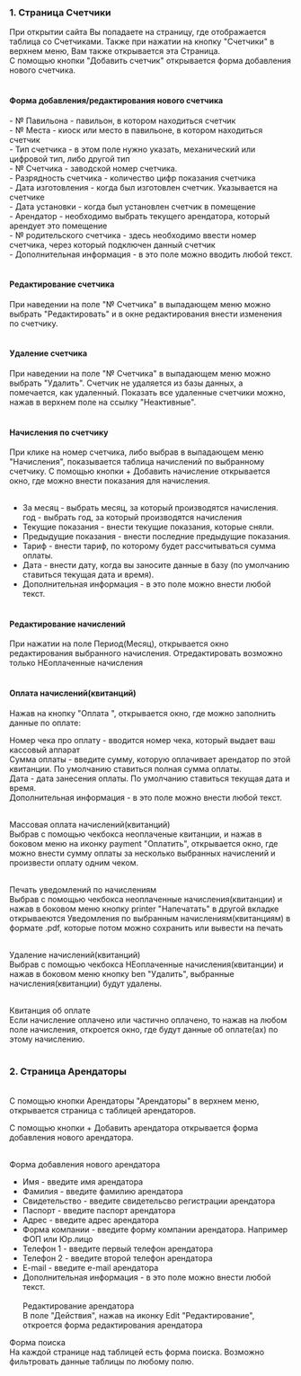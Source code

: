 <h3>1. Страница Счетчики</h3>
При открытии сайта Вы попадаете на страницу, где отображается таблица со Счетчиками. Также при нажатии на кнопку "Счетчики" в верхнем меню, Вам также открывается эта Страница.<br>
С помощью кнопки "Добавить счетчик" открывается форма добавления нового счетчика.<br><br>

<h4>Форма добавления/редактирования нового счетчика</h4>
- № Павильона - павильон, в котором находиться счетчик<br>
- № Места - киоск или место в павильоне, в котором находиться счетчик<br>
- Тип счетчика - в этом поле нужно указать, механический или цифровой тип, либо другой тип<br>
- № Счетчика - заводской номер счетчика.<br>
- Разрядность счетчика - количество цифр показания счетчика<br>
- Дата изготовления - когда был изготовлен счетчик. Указывается на счетчике<br>
- Дата установки - когда был установлен счетчик в помещение<br>
- Арендатор - необходимо выбрать текущего арендатора, который арендует это помещение<br>
- № родительского счетчика - здесь необходимо ввести номер счетчика, через который подключен данный счетчик<br>
- Дополнительная информация - в это поле можно вводить любой текст.<br><br>

<h4>Редактирование счетчика</h4>
При наведении на поле "№ Счетчика" в выпадающем меню можно выбрать "Редактировать" и в окне редактирования внести изменения по счетчику.<br><br>

<h4>Удаление счетчика</h4>
При наведении на поле "№ Счетчика" в выпадающем меню можно выбрать "Удалить". Счетчик не удаляется из базы данных, а помечается, как удаленный. Показать все удаленные счетчики можно, нажав в верхнем поле на ссылку "Неактивные".<br><br>

<h4>Начисления по счетчику</h4>
При клике на номер счетчика, либо выбрав в выпадающем меню "Начисления", показывается таблица начислений по выбранному счетчику. С помощью кнопки + Добавить начисление открывается окно, где можно внести показания для начисления.<br><br>

- За месяц - выбрать месяц, за который производятся начисления. год - выбрать год, за который производятся начисления<br>
- Текущие показания - внести текущие показания, которые сняли.<br>
- Предыдущие показания - внести последние предыдущие показания.<br>
- Тариф - внести тариф, по которому будет рассчитываться сумма оплаты.<br>
- Дата - внести дату, когда вы заносите данные в базу (по умолчанию ставиться текущая дата и время).<br>
- Дополнительная информация - в это поле можно внести любой текст.<br><br>

<h4>Редактирование начислений</h4>
При нажатии на поле Период(Месяц), открывается окно редактирования выбранного начисления. Отредактировать возможно только НЕоплаченные начисления<br><br>

<h4>Оплата начислений(квитанций)</h4>
Нажав на кнопку "Оплата ", открывается окно, где можно заполнить данные по оплате:<br>

Номер чека про оплату - вводится номер чека, который выдает ваш кассовый аппарат<br>
Сумма оплаты - введите сумму, которую оплачивает арендатор по этой квитанции. По умолчанию ставиться полная сумма оплаты.<br>
Дата - дата занесения оплаты. По умолчанию ставиться текущая дата и время.<br>
Дополнительная информация - в это поле можно внести любой текст.<br><br>

Массовая оплата начислений(квитанций)<br>
Выбрав с помощью чекбокса неоплаченые квитанции, и нажав в боковом меню на иконку payment "Оплатить", открывается окно, где можно внести сумму оплаты за несколько выбранных начислений и произвести оплату одним чеком.<br><br>

Печать уведомлений по начислениям<br>
Выбрав с помощью чекбокса неоплаченные начисления(квитанции) и нажав в боковом меню кнопку printer "Напечатать" в другой вкладке открываеются Уведомления по выбранным начислениям(квитанциям) в формате .pdf, которые потом можно сохранить или вывести на печать<br><br>

Удаление начислений(квитанций)<br>
Выбрав с помощью чекбокса НЕоплаченные начисления(квитанции) и нажав в боковом меню кнопку ben "Удалить", выбранные начисления(квитанции) будут удалены.<br><br>

Квитанция об оплате<br>
Если начисление оплачено или частично оплачено, то нажав на любом поле начисления, откроется окно, где будут данные об оплате(ах) по этому начислению.<br><br>

<h3>2. Страница Арендаторы</h3><br>
С помощью кнопки Арендаторы "Арендаторы" в верхнем меню, открывается страница с таблицей арендаторов.<br>

С помощью кнопки + Добавить арендатора открывается форма добавления нового арендатора.<br><br>

Форма добавления нового арендатора<br>
- Имя - введите имя арендатора<br>
- Фамилия - введите фамилию арендатора<br>
- Свидетельство - введите свидетельсво регистрации арендатора<br>
- Паспорт - введите паспорт арендатора<br>
- Адрес - введите адрес арендатора<br>
- Форма компании - введите форму компании арендатора. Например ФОП или Юр.лицо<br>
- Телефон 1 - введите первый телефон арендатора<br>
- Телефон 2 - введите второй телефон арендатора<br>
- E-mail - введите e-mail арендатора<br>
- Дополнительная информация - в это поле можно внести любой текст.<br><br>
Редактирование арендатора<br>
В поле "Действия", нажав на иконку Edit "Редактирование", откроется форма редактирования арендатора<br>

Форма поиска<br>
На каждой странице над таблицей есть форма поиска. Возможно фильтровать данные таблицы по любому полю.<br>
